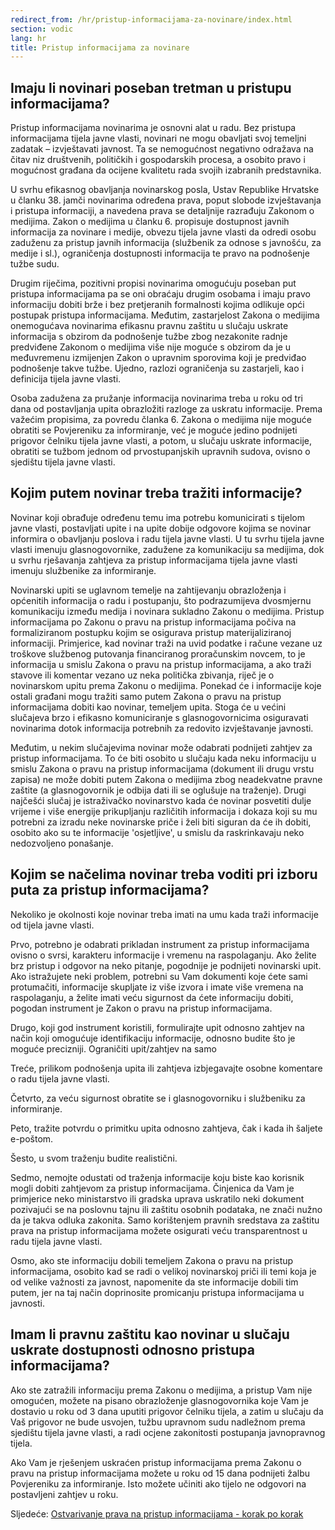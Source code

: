 ```yaml
---
redirect_from: /hr/pristup-informacijama-za-novinare/index.html
section: vodic
lang: hr
title: Pristup informacijama za novinare
---
```


## Imaju li novinari poseban tretman u pristupu informacijama?

Pristup informacijama novinarima je osnovni alat u radu. Bez pristupa informacijama tijela javne vlasti, novinari ne mogu obavljati svoj temeljni zadatak – izvještavati javnost. Ta se nemogućnost negativno odražava na čitav niz društvenih, političkih i gospodarskih procesa, a osobito pravo  i mogućnost građana da ocijene kvalitetu rada svojih izabranih predstavnika.

U svrhu efikasnog obavljanja novinarskog posla, Ustav Republike Hrvatske u članku 38. jamči novinarima određena prava, poput slobode izvještavanja i pristupa informaciji, a navedena prava se detaljnije razrađuju Zakonom o medijima. Zakon o medijima u članku 6. propisuje dostupnost javnih informacija za novinare i medije, obvezu tijela javne vlasti da odredi osobu zaduženu za pristup javnih informacija (službenik za odnose s javnošću, za medije i sl.), ograničenja dostupnosti informacija te pravo na podnošenje tužbe sudu. 

Drugim riječima, pozitivni propisi novinarima omogućuju poseban put pristupa informacijama pa se oni obraćaju drugim osobama i imaju pravo informaciju dobiti brže i bez pretjeranih formalnosti kojima odlikuje opći postupak pristupa informacijama. Međutim, zastarjelost Zakona o medijima onemogućava novinarima efikasnu pravnu zaštitu u slučaju uskrate informacija s obzirom da podnošenje tužbe zbog nezakonite radnje predviđene Zakonom o medijima više nije moguće  s obzirom da je u međuvremenu izmijenjen Zakon o upravnim sporovima koji je predviđao podnošenje takve tužbe. Ujedno, razlozi ograničenja su zastarjeli, kao i definicija tijela javne vlasti.

Osoba zadužena za pružanje informacija novinarima treba u roku od tri dana od postavljanja upita obrazložiti razloge za uskratu informacije. Prema važećim propisima, za povredu članka 6. Zakona o medijima nije moguće obratiti se Povjereniku za informiranje, već je moguće jedino podnijeti prigovor čelniku tijela javne vlasti, a potom, u slučaju uskrate informacije, obratiti se  tužbom jednom od prvostupanjskih upravnih sudova, ovisno o sjedištu tijela javne vlasti.

## Kojim putem novinar treba tražiti informacije?

Novinar koji obrađuje određenu temu ima potrebu komunicirati s tijelom javne vlasti, postavljati upite i na upite dobije odgovore kojima se novinar informira o obavljanju poslova i radu tijela javne vlasti. U tu svrhu tijela javne vlasti imenuju glasnogovornike, zadužene za komunikaciju sa medijima, dok u svrhu rješavanja zahtjeva za pristup informacijama tijela javne vlasti imenuju službenike za informiranje.

Novinarski upiti se uglavnom temelje na zahtijevanju obrazloženja i općenitih informacija o radu i postupanju, što podrazumijeva dvosmjernu komunikaciju između medija i novinara sukladno Zakonu o medijima. Pristup informacijama po Zakonu o pravu na pristup informacijama počiva na formaliziranom postupku kojim se osigurava pristup materijaliziranoj informaciji.  Primjerice, kad novinar traži na uvid podatke i račune vezane uz troškove službenog putovanja financiranog proračunskim novcem, to je informacija u smislu Zakona o pravu na pristup informacijama, a ako traži stavove ili komentar vezano uz neka politička zbivanja, riječ je o novinarskom upitu prema Zakonu o medijima. Ponekad će i informacije koje ostali građani mogu tražiti samo putem Zakona o pravu na pristup informacijama dobiti kao novinar, temeljem upita. Stoga će u većini slučajeva brzo i efikasno komuniciranje s glasnogovornicima osiguravati novinarima dotok informacija potrebnih za redovito izvještavanje javnosti.

Međutim, u nekim slučajevima novinar može odabrati podnijeti zahtjev za pristup informacijama. To će biti osobito u slučaju kada neku informaciju u smislu Zakona o pravu na pristup informacijama (dokument ili drugu vrstu zapisa) ne može dobiti putem Zakona o medijima zbog neadekvatne pravne zaštite (a glasnogovornik je odbija dati ili se oglušuje na traženje). Drugi najčešći slučaj je istraživačko novinarstvo kada će novinar posvetiti dulje vrijeme i više energije prikupljanju različitih informacija i dokaza koji su mu potrebni za izradu neke novinarske priče i želi biti siguran da će ih dobiti, osobito ako su te informacije 'osjetljive', u smislu da raskrinkavaju neko nedozvoljeno ponašanje. 

## Kojim se načelima novinar treba voditi pri izboru puta za pristup informacijama?

Nekoliko je okolnosti koje novinar treba imati na umu kada traži informacije od tijela javne vlasti.

Prvo, potrebno je odabrati prikladan instrument za pristup informacijama ovisno o svrsi, karakteru informacije i vremenu na raspolaganju. Ako želite brz pristup i odgovor na neko pitanje, pogodnije je podnijeti novinarski upit. Ako istražujete neki problem, potrebni su Vam dokumenti koje ćete sami protumačiti, informacije skupljate iz više izvora  i imate više vremena na raspolaganju, a želite imati veću sigurnost da ćete informaciju dobiti, pogodan instrument je Zakon o pravu na pristup informacijama.

Drugo, koji god instrument koristili, formulirajte upit odnosno zahtjev na način koji omogućuje identifikaciju informacije, odnosno budite što je moguće precizniji. Ograničiti upit/zahtjev na samo

Treće, prilikom podnošenja upita ili zahtjeva izbjegavajte osobne komentare o radu tijela javne vlasti.

Četvrto, za veću sigurnost obratite se i glasnogovorniku i službeniku za informiranje. 

Peto, tražite potvrdu o primitku upita odnosno zahtjeva, čak i kada ih šaljete e-poštom. 

Šesto, u svom traženju budite realistični. 

Sedmo, nemojte odustati od traženja informacije koju biste kao korisnik mogli dobiti zahtjevom za pristup informacijama. Činjenica da Vam je primjerice neko ministarstvo ili gradska uprava uskratilo neki dokument pozivajući se na poslovnu tajnu ili zaštitu osobnih podataka, ne znači nužno da je takva odluka zakonita. Samo korištenjem pravnih sredstava za zaštitu prava na pristup informacijama možete osigurati veću transparentnost u radu tijela javne vlasti.

Osmo, ako ste informaciju dobili temeljem Zakona o pravu na pristup informacijama, osobito kad se radi o velikoj novinarskoj priči ili temi koja je od velike važnosti za javnost, napomenite da ste informacije dobili tim putem, jer na taj način doprinosite promicanju pristupa informacijama u javnosti. 

## Imam li pravnu zaštitu kao novinar u slučaju uskrate dostupnosti odnosno pristupa informacijama?

Ako ste zatražili informaciju prema Zakonu o medijima, a pristup Vam nije omogućen, možete na pisano obrazloženje glasnogovornika koje Vam je dostavio u roku od 3 dana uputiti prigovor čelniku tijela, a zatim  u slučaju da Vaš prigovor ne bude usvojen, tužbu upravnom sudu nadležnom prema sjedištu tijela javne vlasti, a radi ocjene zakonitosti postupanja javnopravnog tijela.

Ako Vam je rješenjem uskraćen pristup informacijama prema Zakonu o pravu na pristup informacijama možete u roku od 15 dana podnijeti žalbu Povjereniku za informiranje. Isto možete učiniti ako tijelo ne odgovori na postavljeni zahtjev u roku.

Sljedeće: [Ostvarivanje prava na pristup informacijama - korak po korak](korak-po-korak)